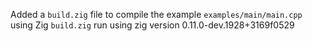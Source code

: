 Added a `build.zig` file to compile the example `examples/main/main.cpp` using Zig
`build.zig` run using zig version 0.11.0-dev.1928+3169f0529
